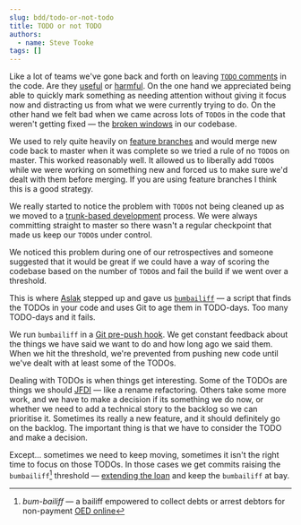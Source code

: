 ```yaml
---
slug: bdd/todo-or-not-todo
title: TODO or not TODO
authors:
  - name: Steve Tooke
tags: []
---
```


Like a lot of teams we've gone back and forth on leaving [`TODO` comments](http://wiki.c2.com/?TodoComments) in the code. Are they [useful](http://wiki.c2.com/?TodoCommentsConsideredUseful) or [harmful](http://wiki.c2.com/?TodoCommentsConsideredHarmful). On the one hand we appreciated being able to quickly mark something as needing attention without giving it focus now and distracting us from what we were currently trying to do. On the other hand we felt bad when we came across lots of `TODO`s in the code that weren't getting fixed — the [broken windows](https://en.wikipedia.org/wiki/Broken_windows_theory) in our codebase.

<!-- truncate -->

We used to rely quite heavily on [feature branches](https://martinfowler.com/bliki/FeatureBranch.html) and would merge new code back to master when it was complete so we tried a rule of no `TODO`s on master. This worked reasonably well. It allowed us to liberally add `TODO`s while we were working on something new and forced us to make sure we'd dealt with them before merging. If you are using feature branches I think this is a good strategy.

We really started to notice the problem with `TODO`s not being cleaned up as we moved to a [trunk-based development](https://trunkbaseddevelopment.com/) process. We were always committing straight to master so there wasn't a regular checkpoint that made us keep our `TODO`s under control.

We noticed this problem during one of our retrospectives and someone suggested that it would be great if we could have a way of scoring the codebase based on the number of `TODO`s and fail the build if we went over a threshold.

This is where [Aslak](https://twitter.com/aslak_hellesoy) stepped up and gave us [`bumbailiff`](https://gist.github.com/tooky/f4b3ac4072a834fd5914b59a28ae86ff) — a script that finds the TODOs in your code and uses Git to age them in TODO-days. Too many TODO-days and it fails.

We run `bumbailiff` in a [Git pre-push hook](https://git-scm.com/book/gr/v2/Customizing-Git-Git-Hooks). We get constant feedback about the things we have said we want to do and how long ago we said them. When we hit the threshold, we're prevented from pushing new code until we've dealt with at least some of the TODOs.

Dealing with TODOs is when things get interesting. Some of the TODOs are things we should [JFDI](http://www.urbandictionary.com/define.php?term=JFDI) — like a rename refactoring. Others take some more work, and we have to make a decision if its something we do now, or whether we need to add a technical story to the backlog so we can prioritise it. Sometimes its really a new feature, and it should definitely go on the backlog. The important thing is that we have to consider the TODO and make a decision.

Except... sometimes we need to keep moving, sometimes it isn't the right time to focus on those TODOs. In those cases we get commits raising the `bumbailiff`[^1] threshold — [extending the loan](https://www.youtube.com/watch?v=Jp5japiHAs4) and keep the `bumbailiff` at bay.

[^1]: _bum-bailiff_ — a bailiff empowered to collect debts or arrest debtors for non-payment [OED online](https://en.oxforddictionaries.com/definition/us/bum-bailiff)